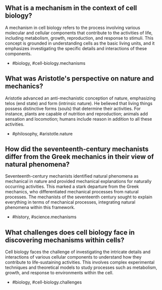 ## What is a mechanism in the context of cell biology?

A mechanism in cell biology refers to the process involving various molecular and cellular components that contribute to the activities of life, including metabolism, growth, reproduction, and response to stimuli. This concept is grounded in understanding cells as the basic living units, and it emphasizes investigating the specific details and interactions of these components.

- #biology, #cell-biology.mechanisms

## What was Aristotle's perspective on nature and mechanics?

Aristotle advanced an anti-mechanistic conception of nature, emphasizing telos (end state) and form (intrinsic nature). He believed that living things possess distinctive forms (souls) that determine their activities. For instance, plants are capable of nutrition and reproduction; animals add sensation and locomotion; humans include reason in addition to all these activities.

- #philosophy, #aristotle.nature

## How did the seventeenth-century mechanists differ from the Greek mechanics in their view of natural phenomena?

Seventeenth-century mechanists identified natural phenomena as mechanical in nature and provided mechanical explanations for naturally occurring activities. This marked a stark departure from the Greek mechanics, who differentiated mechanical processes from natural processes. The mechanists of the seventeenth century sought to explain everything in terms of mechanical processes, integrating natural phenomena within this framework.

- #history, #science.mechanisms

## What challenges does cell biology face in discovering mechanisms within cells?

Cell biology faces the challenge of investigating the intricate details and interactions of various cellular components to understand how they contribute to life-sustaining activities. This involves complex experimental techniques and theoretical models to study processes such as metabolism, growth, and response to environments within the cell.

- #biology, #cell-biology.challenges